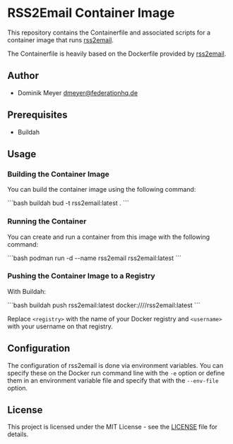 # RSS2Email Container Image

This repository contains the Containerfile and associated scripts for a container image that runs [rss2email](https://github.com/skx/rss2email).

The Containerfile is heavily based on the Dockerfile provided by [rss2email](https://github.com/skx/rss2email).

## Author

- Dominik Meyer <dmeyer@federationhq.de>


## Prerequisites

- Buildah

## Usage

### Building the Container Image

You can build the container image using the following command:

\```bash
buildah bud -t rss2email:latest .
\```

### Running the Container

You can create and run a container from this image with the following command:

\```bash
podman run -d --name rss2email rss2email:latest
\```

### Pushing the Container Image to a Registry

With Buildah:

\```bash
buildah push rss2email:latest docker://<registry>/<username>/rss2email:latest
\```

Replace `<registry>` with the name of your Docker registry and `<username>` with your username on that registry.

## Configuration

The configuration of rss2email is done via environment variables. You can specify these on the Docker run command line with the `-e` option or define them in an environment variable file and specify that with the `--env-file` option.

## License

This project is licensed under the MIT License - see the [LICENSE](LICENSE) file for details.
